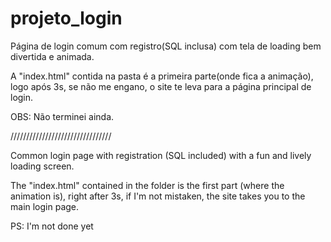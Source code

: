 # projeto_login

Página de login comum com registro(SQL inclusa) com tela de loading bem divertida e animada.

A "index.html" contida na pasta é a primeira parte(onde fica a animação), logo após 3s, se não me engano, o site te leva para a página principal de login.

OBS: Não terminei ainda.

////////////////////////////////

Common login page with registration (SQL included) with a fun and lively loading screen.

The "index.html" contained in the folder is the first part (where the animation is), right after 3s, if I'm not mistaken, the site takes you to the main login page.

PS: I'm not done yet

